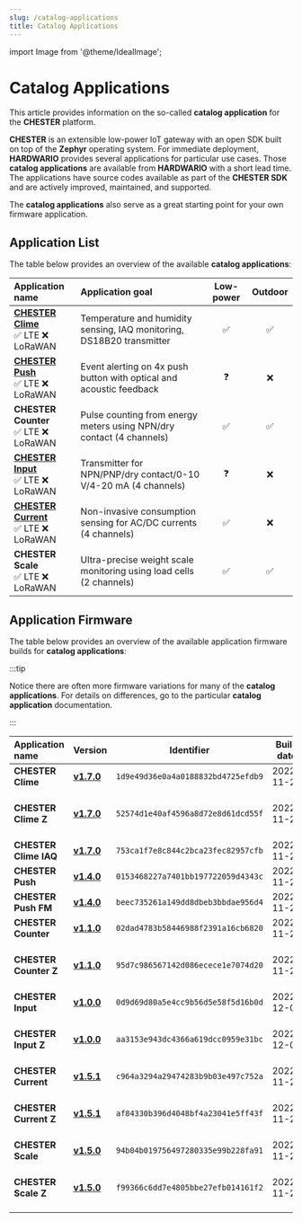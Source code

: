 ```yaml
---
slug: /catalog-applications
title: Catalog Applications
---
```

import Image from '@theme/IdealImage';

# Catalog Applications

This article provides information on the so-called **catalog application** for the **CHESTER** platform.

**CHESTER** is an extensible low-power IoT gateway with an open SDK built on top of the **Zephyr** operating system. For immediate deployment, **HARDWARIO** provides several applications for particular use cases. Those **catalog applications** are available from **HARDWARIO** with a short lead time. The applications have source codes available as part of the **CHESTER SDK** and are actively improved, maintained, and supported.

The **catalog applications** also serve as a great starting point for your own firmware application.

## Application List

The table below provides an overview of the available **catalog applications**:

| Application name                                                | Application goal                                                      | Low-power | Outdoor |
| :-------------------------------------------------------------- | :-------------------------------------------------------------------- | :-------: | :-----: |
| [**CHESTER Clime**](./chester-clime.md)<br/>✅ LTE ❌ LoRaWAN     | Temperature and humidity sensing, IAQ monitoring, DS18B20 transmitter |     ✅     |    ✅    |
| [**CHESTER Push**](./chester-push.md)<br/>✅ LTE ❌ LoRaWAN       | Event alerting on 4x push button with optical and acoustic feedback   |     ❓     |    ❌    |
| **CHESTER Counter**<br/>✅ LTE ❌ LoRaWAN                         | Pulse counting from energy meters using NPN/dry contact (4 channels)  |     ✅     |    ✅    |
| [**CHESTER Input**](./chester-input.md)<br/>✅ LTE ❌ LoRaWAN     | Transmitter for NPN/PNP/dry contact/0-10 V/4-20 mA (4 channels)       |     ❓     |    ❌    |
| [**CHESTER Current**](./chester-current.md)<br/>✅ LTE ❌ LoRaWAN | Non-invasive consumption sensing for AC/DC currents (4 channels)      |     ✅     |    ❌    |
| **CHESTER Scale**<br/>✅ LTE ❌ LoRaWAN                           | Ultra-precise weight scale monitoring using load cells (2 channels)   |     ✅     |    ✅    |

## Application Firmware

The table below provides an overview of the available application firmware builds for **catalog applications**:

:::tip

Notice there are often more firmware variations for many of the **catalog applications**. For details on differences, go to the particular **catalog application** documentation.

:::

| Application name      | Version                                                                               |             Identifier             | Build date | Remark                         |
| :-------------------- | :------------------------------------------------------------------------------------ | :--------------------------------: | :--------: | :----------------------------- |
| **CHESTER Clime**     | [**v1.7.0**](https://firmware.hardwario.com/chester/1d9e49d36e0a4a0188832bd4725efdb9) | `1d9e49d36e0a4a0188832bd4725efdb9` | 2022-11-26 |                                |
| **CHESTER Clime Z**   | [**v1.7.0**](https://firmware.hardwario.com/chester/52574d1e40af4596a8d72e8d61dcd55f) | `52574d1e40af4596a8d72e8d61dcd55f` | 2022-11-26 | With support for **CHESTER-Z** |
| **CHESTER Clime IAQ** | [**v1.7.0**](https://firmware.hardwario.com/chester/753ca1f7e8c844c2bca23fec82957cfb) | `753ca1f7e8c844c2bca23fec82957cfb` | 2022-11-26 |                                |
| **CHESTER Push**      | [**v1.4.0**](https://firmware.hardwario.com/chester/0153468227a7401bb197722059d4343c) | `0153468227a7401bb197722059d4343c` | 2022-11-26 |                                |
| **CHESTER Push FM**   | [**v1.4.0**](https://firmware.hardwario.com/chester/beec735261a149dd8dbeb3bbdae956d4) | `beec735261a149dd8dbeb3bbdae956d4` | 2022-11-26 |                                |
| **CHESTER Counter**   | [**v1.1.0**](https://firmware.hardwario.com/chester/02dad4783b58446988f2391a16cb6820) | `02dad4783b58446988f2391a16cb6820` | 2022-11-26 |                                |
| **CHESTER Counter Z** | [**v1.1.0**](https://firmware.hardwario.com/chester/95d7c986567142d086ecece1e7074d20) | `95d7c986567142d086ecece1e7074d20` | 2022-11-26 | With support for **CHESTER-Z** |
| **CHESTER Input**     | [**v1.0.0**](https://firmware.hardwario.com/chester/0d9d69d80a5e4cc9b56d5e58f5d16b0d) | `0d9d69d80a5e4cc9b56d5e58f5d16b0d` | 2022-12-09 |                                |
| **CHESTER Input Z**   | [**v1.0.0**](https://firmware.hardwario.com/chester/aa3153e943dc4366a619dcc0959e31bc) | `aa3153e943dc4366a619dcc0959e31bc` | 2022-12-09 | With support for **CHESTER-Z** |
| **CHESTER Current**   | [**v1.5.1**](https://firmware.hardwario.com/chester/c964a3294a29474283b9b03e497c752a) | `c964a3294a29474283b9b03e497c752a` | 2022-11-26 |                                |
| **CHESTER Current Z** | [**v1.5.1**](https://firmware.hardwario.com/chester/af84330b396d4048bf4a23041e5ff43f) | `af84330b396d4048bf4a23041e5ff43f` | 2022-11-26 | With support for **CHESTER-Z** |
| **CHESTER Scale**     | [**v1.5.0**](https://firmware.hardwario.com/chester/94b04b019756497280335e99b228fa91) | `94b04b019756497280335e99b228fa91` | 2022-11-26 |                                |
| **CHESTER Scale Z**   | [**v1.5.0**](https://firmware.hardwario.com/chester/f99366c6dd7e4805bbe27efb014161f2) | `f99366c6dd7e4805bbe27efb014161f2` | 2022-11-26 | With support for **CHESTER-Z** |

